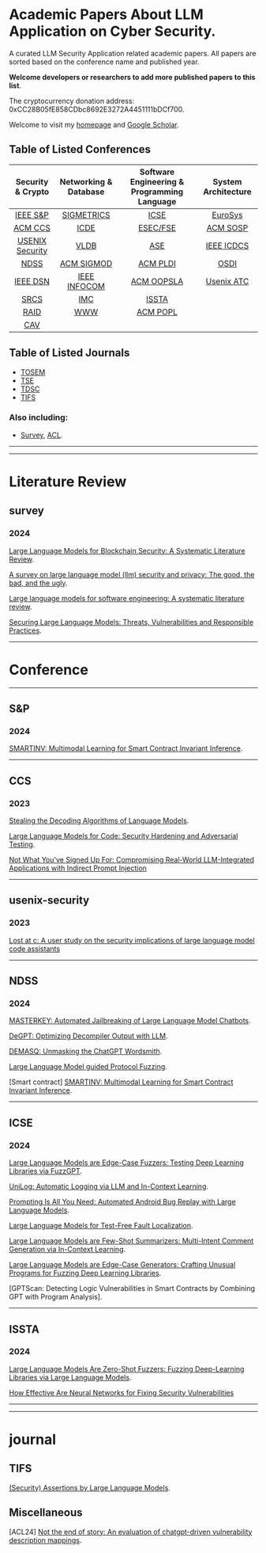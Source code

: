 # Academic Papers About LLM Application on Cyber Security.

A curated LLM Security Application related academic papers. All papers are sorted based on the conference name and published year.

**Welcome developers or researchers to add more published papers to this list**.

The cryptocurrency donation address: 0xCC28B05fE858CDbc8692E3272A4451111bDCf700.

Welcome to visit my [homepage](https://hzysvilla.github.io/) and [Google Scholar](https://scholar.google.com/citations?user=O_vixKoAAAAJ).

## Table of Listed Conferences
|     Security & Crypto               |               Networking & Database               | Software Engineering & Programming Language | System Architecture  |
| :---------------------------------: | :-----------------------------------------------: | :-----------------------------------------: | :------------------: |
|           [IEEE S&P](#sp)           |             [SIGMETRICS](#sigmetrics)             |                [ICSE](#icse)                |  [EuroSys](#others)  |
|           [ACM CCS](#ccs)           |                   [ICDE](#others)                 |            [ESEC/FSE](#esecfse)             |  [ACM SOSP](#sosp)   |
| [USENIX Security](#usenix-security) |                   [VLDB](#others)                 |                 [ASE](#ase)                 |  [IEEE ICDCS](#icdcs)|
|           [NDSS](#ndss)             |               [ACM SIGMOD](#others)               |              [ACM PLDI](#pldi)              |     [OSDI](#osdi)    |
|        [IEEE DSN](#dsn)             |             [IEEE INFOCOM](#infocom)              |            [ACM OOPSLA](#oopsla)            | [Usenix ATC](#others)|
|         [SRCS](#others)             |                   [IMC](#imc)                     |              [ISSTA](#issta)                |                      |
|          [RAID](#raid)              |                   [WWW](#www)                     |             [ACM POPL](#popl)               |                      |
|          [CAV](#cav)                |                                                   |                                             |                      |

## Table of Listed Journals
- [TOSEM](#tosem)
- [TSE](#tse)
- [TDSC](#tdsc)
- [TIFS](#tifs)

### Also including:
* [Survey](#Survey), [ACL](#miscellaneous).

---

-----

# Literature Review

## survey

### 2024

[Large Language Models for Blockchain Security: A Systematic Literature Review](https://eprint.iacr.org/2024/477.pdf).

[A survey on large language model (llm) security and privacy: The good, the bad, and the ugly]().

[Large language models for software engineering: A systematic literature review]().

[Securing Large Language Models: Threats, Vulnerabilities and Responsible Practices]().

-----

# Conference

-----

## S&P

### 2024

[SMARTINV: Multimodal Learning for Smart Contract Invariant Inference]().

---

## CCS

### 2023

[Stealing the Decoding Algorithms of Language Models]().

[Large Language Models for Code: Security Hardening and Adversarial Testing]().

[Not What You've Signed Up For: Compromising Real-World LLM-Integrated Applications with Indirect Prompt Injection]()

---

## usenix-security

### 2023

[Lost at c: A user study on the security implications of large language model code assistants]()

---

## NDSS

### 2024

[MASTERKEY: Automated Jailbreaking of Large Language Model Chatbots]().

[DeGPT: Optimizing Decompiler Output with LLM]().

[DEMASQ: Unmasking the ChatGPT Wordsmith]().

[Large Language Model guided Protocol Fuzzing](https://abhikrc.com/pdf/NDSS24.pdf).

[Smart contract] [SMARTINV: Multimodal Learning for Smart Contract Invariant Inference]().

---

## ICSE

### 2024

[Large Language Models are  Edge-Case Fuzzers: Testing Deep Learning Libraries via FuzzGPT]().

[UniLog: Automatic Logging via LLM and In-Context Learning]().

[Prompting Is All You Need: Automated Android Bug Replay with Large Language Models]().

[Large Language Models for Test-Free Fault Localization]().

[Large Language Models are Few-Shot Summarizers: Multi-Intent Comment Generation via In-Context Learning]().

[Large Language Models are Edge-Case Generators: Crafting Unusual Programs for Fuzzing Deep Learning Libraries]().

[GPTScan: Detecting Logic Vulnerabilities in Smart Contracts by Combining GPT with Program Analysis].

---

## ISSTA

### 2024

[Large Language Models Are Zero-Shot Fuzzers: Fuzzing Deep-Learning Libraries via Large Language Models]().

[How Effective Are Neural Networks for Fixing Security Vulnerabilities]()

---

-----

# journal

## TIFS

[(Security) Assertions by Large Language Models]().

## Miscellaneous

[ACL24] [Not the end of story: An evaluation of chatgpt-driven vulnerability description mappings]().

